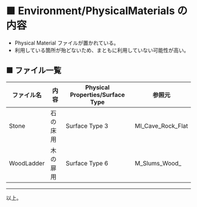 # ■ Environment/PhysicalMaterials の内容
* Physical Material ファイルが置かれている。
* 利用している箇所が殆どないため、まともに利用していない可能性が高い。

## ■ ファイル一覧

| ファイル名 | 内容 | Physical Properties/Surface Type | 参照元 |
| ----- | ----- | ----- | ----- |
| Stone | 石の床用 | Surface Type 3 | MI_Cave_Rock_Flat |
| WoodLadder | 木の扉用 | Surface Type 6 | M_Slums_Wood_ |

----
以上。

